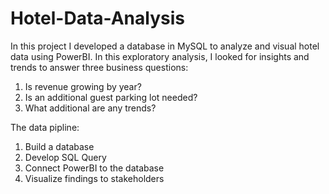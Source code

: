 # Hotel-Data-Analysis

In this project I developed a database in MySQL to analyze and visual hotel data using PowerBI. In this exploratory analysis, I looked for insights and trends to answer three business questions:

1. Is revenue growing by year?
2. Is an additional guest parking lot needed?
3. What additional are any trends?

The data pipline:
1. Build a database
2. Develop SQL Query
3. Connect PowerBI to the database
4. Visualize findings to stakeholders 
